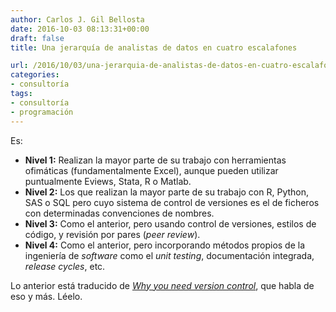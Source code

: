 ```yaml
---
author: Carlos J. Gil Bellosta
date: 2016-10-03 08:13:31+00:00
draft: false
title: Una jerarquía de analistas de datos en cuatro escalafones

url: /2016/10/03/una-jerarquia-de-analistas-de-datos-en-cuatro-escalafones/
categories:
- consultoría
tags:
- consultoría
- programación
---
```


Es:

* **Nivel 1:** Realizan la mayor parte de su trabajo con herramientas ofimáticas (fundamentalmente Excel), aunque pueden utilizar puntualmente Eviews, Stata, R o Matlab.
* **Nivel 2:** Los que realizan la mayor parte de su trabajo con R, Python, SAS o SQL pero cuyo sistema de control de versiones es el de ficheros con determinadas convenciones de nombres.
* **Nivel 3:** Como el anterior, pero usando control de versiones, estilos de código, y revisión por pares (_peer review_).
* **Nivel 4:** Como el anterior, pero incorporando métodos propios de la ingeniería de _software_ como el _unit testing_, documentación integrada, _release cycles_, etc.

Lo anterior está traducido de [_Why you need version control_](http://ellisp.github.io/blog/2016/09/16/version-control), que habla de eso y más. Léelo.